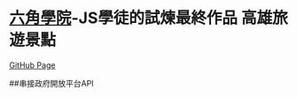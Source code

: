 # [六角學院](https://courses.hexschool.com/courses/enrolled/670042)-JS學徒的試煉最終作品 高雄旅遊景點

<a href="https://autum55853.github.io/BMI-Calculator/" target="_blank">GitHub Page</a>

##串接政府開放平台API
